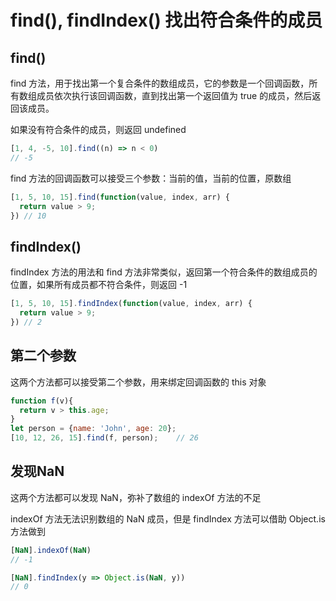 # find(), findIndex() 找出符合条件的成员

## find()
find 方法，用于找出第一个复合条件的数组成员，它的参数是一个回调函数，所有数组成员依次执行该回调函数，直到找出第一个返回值为 true 的成员，然后返回该成员。


如果没有符合条件的成员，则返回 undefined
```javascript
[1, 4, -5, 10].find((n) => n < 0)
// -5
```
find 方法的回调函数可以接受三个参数：当前的值，当前的位置，原数组
```javascript
[1, 5, 10, 15].find(function(value, index, arr) {
  return value > 9;
}) // 10
```
## findIndex()
findIndex 方法的用法和 find 方法非常类似，返回第一个符合条件的数组成员的位置，如果所有成员都不符合条件，则返回 -1
```javascript
[1, 5, 10, 15].findIndex(function(value, index, arr) {
  return value > 9;
}) // 2
```
## 第二个参数
这两个方法都可以接受第二个参数，用来绑定回调函数的 this 对象
```javascript
function f(v){
  return v > this.age;
}
let person = {name: 'John', age: 20};
[10, 12, 26, 15].find(f, person);    // 26
```
## 发现NaN
这两个方法都可以发现 NaN，弥补了数组的 indexOf 方法的不足


indexOf 方法无法识别数组的 NaN 成员，但是 findIndex 方法可以借助 Object.is 方法做到
```javascript
[NaN].indexOf(NaN)
// -1

[NaN].findIndex(y => Object.is(NaN, y))
// 0
```



